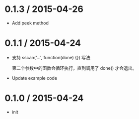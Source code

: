 0.1.3 / 2015-04-26
==================

  * Add peek method

0.1.1 / 2015-04-24
==================

  * 支持 sscan('...', function(done) {}) 写法
    
    第二个参数中的函数会循环执行，直到调用了 done() 才会退出。
    
  * Update example code

0.1.0 / 2015-04-24
==================

  * init

